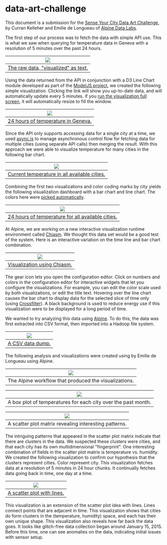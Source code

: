 # data-art-challenge

This document is a submission for the [Sense Your City Data Art Challenge](http://datacanvas.org/sense-your-city/), by Curran Kelleher and Emilie de Longueau of [Alpine Data Labs](http://alpinenow.com/).

The first step of our process was to fetch the data with simple API use. This is what we saw when querying for temperature data in Geneva with a resolution of 5 minutes over the past 24 hours.

|[![](images/Block1.png)](http://bl.ocks.org/curran/5f255332a9dcb9906f84) |
|:---------------:|
|[The raw data, "visualized" as text.](http://bl.ocks.org/curran/5f255332a9dcb9906f84)|

Using the data returned from the API in conjunction with a D3 Line Chart module developed as part of the [ModelJS project](), we created the following simple visualization. Clicking the link will show you up-to-date data, and will automatically update every 5 minutes. if you [run the visualization full screen](http://bl.ocks.org/curran/raw/015402cce2caa074551e/), it will automatically resize to fill the window.

|[![](images/Block2.png)](http://bl.ocks.org/curran/015402cce2caa074551e) |
|:---------------:|
|[24 hours of temperature in Geneva.](http://bl.ocks.org/curran/015402cce2caa074551e)|

Since the API only supports accessing data for a single city at a time, we used [async.js](https://github.com/caolan/async) to manage asynchronous control flow for fetching data for multiple cities (using separate API calls) then merging the result. With this approach we were able to visualize temperature for many cities in the following bar chart.

|[![](images/Block3.png)](http://bl.ocks.org/curran/015d34d6d3d562877e51) |
|:---------------:|
|[Current temperature in all available cities.](http://bl.ocks.org/curran/015d34d6d3d562877e51)|

Combining the first two visualizations and color coding marks by city yields the following visualization dashboard with a bar chart and line chart. The colors here were [picked automatically](http://bl.ocks.org/curran/dd73d3d8925cdf50df86).

|[![](images/Block4.png)](http://bl.ocks.org/curran/3b811f05a0ce39d0d7cd) |
|:---------------:|
|[24 hours of temperature for all available cities.](http://bl.ocks.org/curran/3b811f05a0ce39d0d7cd)|

At Alpine, we are working on a new interactive visualization runtime environment called [Chiasm](https://github.com/curran/chiasm). We thought this data set would be a good test of the system. Here is an interactive variation on the time line and bar chart combination.

|[![](images/Block6.png)](http://bl.ocks.org/curran/5a9767b5c23982c89632) |
|:---------------:|
|[Visualization using Chiasm.](http://bl.ocks.org/curran/5a9767b5c23982c89632)|

The gear icon lets you open the configuration editor. Click on numbers and colors in the configuration editor for interactive widgets that let you configure the visualizations. For example, you can edit the color scale used by both visualizations, or edit the title text. Hovering over the line chart causes the bar chart to display data for the selected slice of time only (using [Crossfilter](http://square.github.io/crossfilter/)). A black background is used to reduce energy use if this visualization were to be displayed for a long period of time.

We wanted to try analyzing this data using [Alpine](http://alpinenow.com/). To do this, the data was first extracted into CSV format, then imported into a Hadoop file system.

|[![](images/Block5.png)](http://bl.ocks.org/curran/c65ce9880826e466d2b0) |
|:---------------:|
|[A CSV data dump.](http://bl.ocks.org/curran/c65ce9880826e466d2b0)|

The following analysis and visualizations were created using by Emilie de Longueau using Alpine. 

|<img src="images/AlpineAnalysis.png">|
|:---------------:|
|The Alpine workflow that produced the visualizations.|

|<img src="images/BoxPlotMonth.png">|
|:---------------:|
|A box plot of temperatures for each city over the past month.|

|<img src="images/splom.png">|
|:---------------:|
|A scatter plot matrix revealing interesting patterns.|

The intriguing patterns that appeared in the scatter plot matrix indicate that there are clusters in the data. We suspected these clusters were cities, and that each city has its own multidimensional "fingerprint". One interesting combination of fields in the scatter plot matrix is temperature vs. humidity. We created the following visualization to confirm our hypothesis that the clusters represent cities. Color represent city. This visualization fetches data at a resolution of 5 minutes in 24 hour chunks. It continually fetches data going back in time, one day at a time.

|[![](images/Block7.png)](http://bl.ocks.org/curran/a274af1f64dff25ceca1) |
|:---------------:|
|[A scatter plot with lines.](http://bl.ocks.org/curran/a274af1f64dff25ceca1)|

This visualization is an extension of the scatter plot idea with lines. Lines connect points that are adjacent in time. This visualization shows that cities do form clusters in the (temperature, humidity) space, and each has their own unique shape. This visualization also reveals how far back the data goes. It looks like glitch-free data collection began around January 15, 2015. Before this time, one can see anomalies on the data, indicating initial issues with sensor setup.

